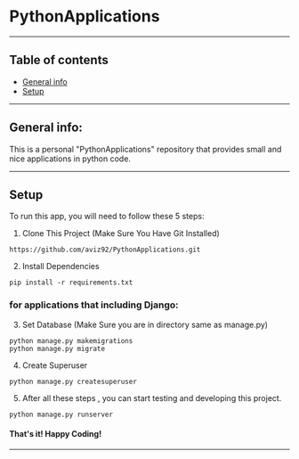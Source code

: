 # PythonApplications 

------------------------------------------------------------------------------------------------------------------------

## Table of contents
* [General info](#General-info)
* [Setup](#Setup)

------------------------------------------------------------------------------------------------------------------------

## General info:

This is a personal "PythonApplications" repository that provides small and nice applications in python code.

------------------------------------------------------------------------------------------------------------------------

## Setup

To run this app, you will need to follow these 5 steps:

1. Clone This Project (Make Sure You Have Git Installed)
```
https://github.com/aviz92/PythonApplications.git
```

2. Install Dependencies
```
pip install -r requirements.txt
```

### for applications that including Django:

3. Set Database (Make Sure you are in directory same as manage.py)
```
python manage.py makemigrations
python manage.py migrate
```

4. Create Superuser 
```
python manage.py createsuperuser
```

5. After all these steps , you can start testing and developing this project. 
```
python manage.py runserver
```

#### That's it! Happy Coding!
------------------------------------------------------------------------------------------------------------------------
